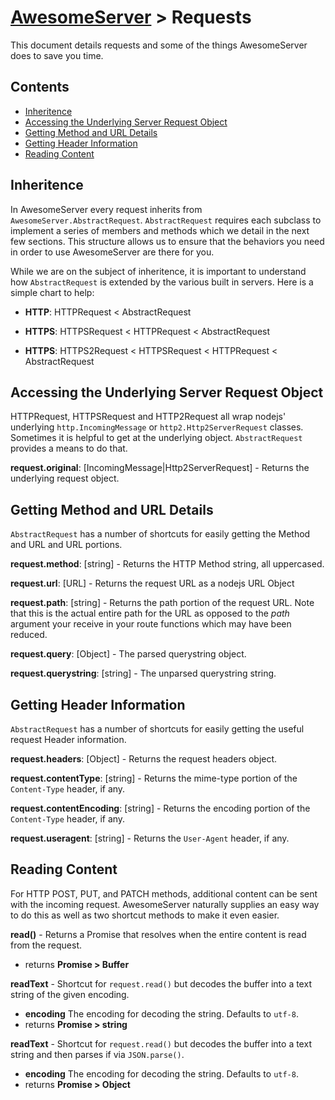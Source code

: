 # [AwesomeServer](../README.md) > Requests

This document details requests and some of the things AwesomeServer does to save you time.

## Contents
 - [Inheritence](#inheritence)
 - [Accessing the Underlying Server Request Object](#accessing-the-underlying-server-request-object)
 - [Getting Method and URL Details](#getting-method-and-url-details)
 - [Getting Header Information](#getting-header-information)
 - [Reading Content](#reading-content)

## Inheritence

In AwesomeServer every request inherits from `AwesomeServer.AbstractRequest`. `AbstractRequest` requires each subclass to implement a series of members and methods which we detail in the next few sections. This structure allows us to ensure that the behaviors you need in order to use AwesomeServer are there for you.

While we are on the subject of inheritence, it is important to understand how `AbstractRequest` is extended by the various built in servers.  Here is a simple chart to help:

 - **HTTP**: HTTPRequest < AbstractRequest

 - **HTTPS**: HTTPSRequest < HTTPRequest < AbstractRequest

 - **HTTPS**: HTTPS2Request < HTTPSRequest < HTTPRequest < AbstractRequest

## Accessing the Underlying Server Request Object

HTTPRequest, HTTPSRequest and HTTP2Request all wrap nodejs' underlying `http.IncomingMessage` or `http2.Http2ServerRequest` classes.  Sometimes it is helpful to get at the underlying object.  `AbstractRequest` provides a means to do that.

**request.original**: [IncomingMessage|Http2ServerRequest] - Returns the underlying request object.

## Getting Method and URL Details

`AbstractRequest` has a number of shortcuts for easily getting the Method and URL and URL portions.

**request.method**: [string] - Returns the HTTP Method string, all uppercased.

**request.url**: [URL] - Returns the request URL as a nodejs URL Object

**request.path**: [string] - Returns the path portion of the request URL. Note that this is the actual entire path for the URL as opposed to the *path* argument your receive in your route functions which may have been reduced.

**request.query**: [Object] - The parsed querystring object.

**request.querystring**: [string] - The unparsed querystring string.

## Getting Header Information

`AbstractRequest` has a number of shortcuts for easily getting the useful request Header information.

**request.headers**: [Object] - Returns the request headers object.

**request.contentType**: [string] - Returns the mime-type portion of the `Content-Type` header, if any.

**request.contentEncoding**: [string] - Returns the encoding portion of the `Content-Type` header, if any.

**request.useragent**: [string] - Returns the `User-Agent` header, if any.

## Reading Content

For HTTP POST, PUT, and PATCH methods, additional content can be sent with the incoming request.  AwesomeServer naturally supplies an easy way to do this as well as two shortcut methods to make it even easier.

**read()** - Returns a Promise that resolves when the entire content is read from the request.
 - returns **Promise > Buffer**

**readText** - Shortcut for `request.read()` but decodes the buffer into a text string of the given encoding.
 - **encoding** The encoding for decoding the string. Defaults to `utf-8`.
 - returns **Promise > string**

**readText** - Shortcut for `request.read()` but decodes the buffer into a text string and then parses if via `JSON.parse()`.
 - **encoding** The encoding for decoding the string. Defaults to `utf-8`.
 - returns **Promise > Object**
